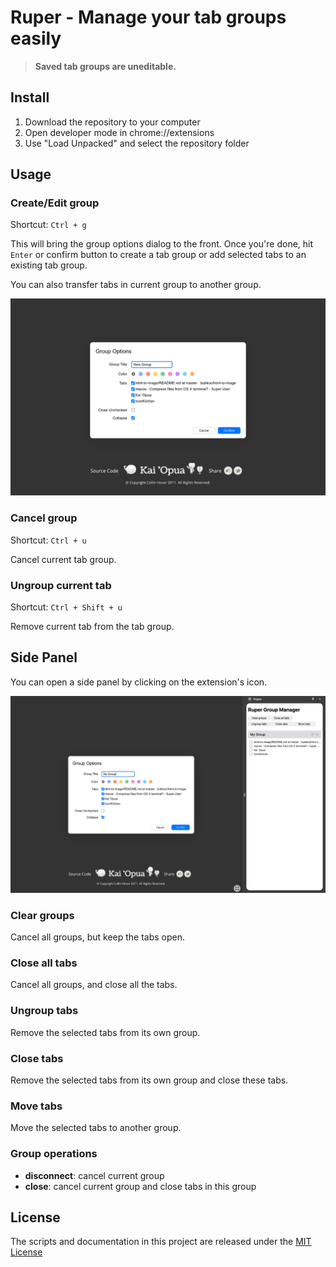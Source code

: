 # Ruper - Manage your tab groups easily

> **Saved tab groups are uneditable.**

## Install

1. Download the repository to your computer
2. Open developer mode in chrome://extensions
3. Use "Load Unpacked" and select the repository folder

## Usage

### Create/Edit group

Shortcut: `Ctrl + g`

This will bring the group options dialog to the front. Once you're done, hit `Enter` or confirm button to create a tab group or add selected tabs to an existing tab group.

You can also transfer tabs in current group to another group.

<img src="./screenshots/dialog.png" alt="group options dialog" />

### Cancel group

Shortcut: `Ctrl + u`

Cancel current tab group.

### Ungroup current tab

Shortcut: `Ctrl + Shift + u`

Remove current tab from the tab group.

## Side Panel

You can open a side panel by clicking on the extension's icon.

<img src="./screenshots/sidepanel.png" alt="side panel" />

### Clear groups

Cancel all groups, but keep the tabs open.

### Close all tabs

Cancel all groups, and close all the tabs.

### Ungroup tabs

Remove the selected tabs from its own group.

### Close tabs

Remove the selected tabs from its own group and close these tabs.

### Move tabs

Move the selected tabs to another group.

### Group operations

- **disconnect**: cancel current group
- **close**: cancel current group and close tabs in this group

## License

The scripts and documentation in this project are released under the [MIT License](./LICENSE)

